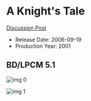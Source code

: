 # A Knight's Tale

[Discussion Post](https://www.avsforum.com/threads/bass-eq-for-filtered-movies.2995212/post-57721112)

* Release Date: 2006-09-19
* Production Year: 2001

## BD/LPCM 5.1

![img 0](https://i.imgur.com/yok3XRR.jpg)

![img 1](https://i.imgur.com/p37soIJ.jpg)

